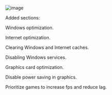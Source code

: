 ![image](https://user-images.githubusercontent.com/132106663/235263725-a9c94cbf-2d04-4ee2-9fdb-4fcdf2df9df8.png)

Added sections:

Windows optimization.

Internet optimization.

Clearing Windows and Internet caches.

Disabling Windows services.

Graphics card optimization.

Disable power saving in graphics.

Prioritize games to increase fps and reduce lag.
